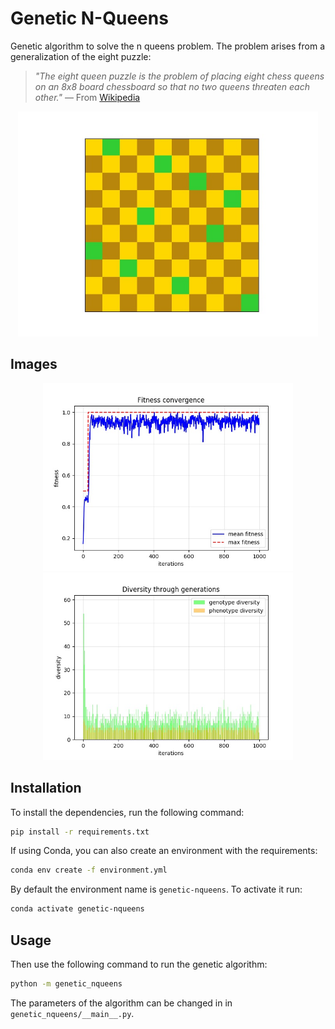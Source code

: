 # Genetic N-Queens
Genetic algorithm to solve the n queens problem. The problem arises from a generalization of the eight puzzle:

> _"The eight queen puzzle is the problem of placing eight chess queens on an 8x8 board chessboard so that no two queens threaten each other."_ — From [Wikipedia](https://en.wikipedia.org/wiki/Eight_queens_puzzle)

<p align="center">
    <img width="480" height="360" src="images/board.jpg">
</p>



## Images

<p align="center">
    <img width="400" height="300" src="images/convergence.jpg">
  <img width="400" height="300" src="images/diversity.jpg">
</p>



## Installation

To install the dependencies, run the following command:

```bash
pip install -r requirements.txt
```

If using Conda, you can also create an environment with the requirements:

```bash
conda env create -f environment.yml
```

By default the environment name is `genetic-nqueens`. To activate it run:

```bash
conda activate genetic-nqueens
````



## Usage

Then use the following command to run the genetic algorithm:

```bash
python -m genetic_nqueens 
```

The parameters of the algorithm can be changed in in `genetic_nqueens/__main__.py`.


